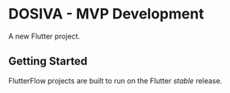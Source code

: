 # DOSIVA - MVP Development

A new Flutter project.

## Getting Started

FlutterFlow projects are built to run on the Flutter _stable_ release.
